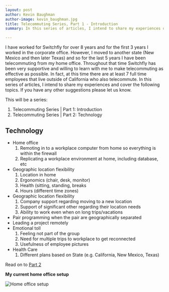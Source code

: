 ```yaml
---
layout: post
author: Kevin Baughman
author-image: kevin_baughman.jpg
title: Telecommuting Series, Part 1 - Introduction
summary: In this series of articles, I intend to share my experiences on working remotely full time, and provide suggestions on how to make telecommuting as successful as possible.

---
```


I have worked for Switchfly for over 8 years and for the first 3 years I worked in the corporate office.  However, I moved to another state (New Mexico and then later Texas) and so for the last 5 years I have been telecommuting from my home office.  Throughout that time Switchfly has been very supportive and willing to learn with me to make telecommuting as effective as possible.  In fact, at this time there are at least 7 full time employees that live outside of California who also telecommute. In this series of articles, I intend to share my experiences and cover the following topics.  If you have any other suggestions please let us know.

This will be a series:

1. Telecommuting Series | Part 1: Introduction
2. Telecommuting Series | Part 2: Technology

## Technology
* Home office
    1.  Remoting in to a workplace computer from home so everything is within the firewall
    2.  Replicating a workplace environment at home, including database, etc
* Geographic location flexibility
    1.  Location in home
    2.  Ergonomics (chair, desk, monitor)
    3.  Health (sitting, standing, breaks
    4.  Hours (different time zones)
* Geographic location flexibility
    1.  Company support regarding moving to a new location
    2.  Support of significant other regarding their location needs
    3.  Ability to work even when on long trips/vacations
* Pair programming when the pair are geographically separated
* Leading a project remotely
* Emotional toll
    1.  Feeling not part of the group
    2.  Need for multiple trips to workplace to get reconnected
    3.  Usefulness of employee pictures
* Health Care
    1.  Different plans based on State (e.g. California, New Mexico, Texas)

Read on to [Part 2](http://blog.switchfly.com///article/Telecommuting-Series-Part-2-Technology/)

**My current home office setup**

![Home office setup](/images/telecommute-office.jpg)